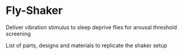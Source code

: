 # Fly-Shaker
Deliver vibration stimulus to sleep deprive flies for arousal threshold screening

List of parts, designs and materials to replicate the shaker setup
